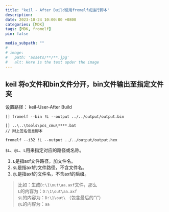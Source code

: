 ```yaml
---
title: "keil - After Build使用fromelf或运行脚本"
description: 
date: 2023-10-24 10:00:00 +0800
categories: [MDK]
tags: [MDK, fromelf]
pin: false

media_subpath: ""
#
# image:
#   path: 'assets/**/**.jpg'
#   alt: Here is the text upder the image
---
```


## keil 将o文件和bin文件分开，bin文件输出至指定文件夹  

设置路径： keil-User-After Build
```
[] fromelf --bin !L --output ../../output/output.bin

[] ..\..\tools\pcs_cmu\****.bat  
// 附上签名信息脚本
```

```
fromelf --i32 !L --output ../../output/output.hex
```

`$L`、`@L`、`L`用来指定对应的路径或名称。  
1. `L`是指axf文件路径，加文件名。  
2. `$L`是指axf的文件路径，不含文件名。  
3. `@L`是指axf的文件名，不含axf的后缀。  
>比如：生成`D:\1\out\aa.axf`文件，那么  
`L`的内容为：`D:\1\out\aa.axf`  
`$L`的内容为：`D:\1\out\` （包含最后的“\”）  
`@L`的内容为：`aa`  
